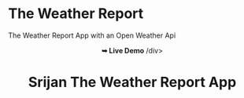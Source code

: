 # The Weather Report
The Weather Report App with an Open Weather Api

<div align= center
 <a href="https://keofi-coffee-station-srijan-gulatis-projects.vercel.app/"><strong>➥ Live Demo</strong></a>
/div>

# Srijan The Weather Report App
<img src="" />




